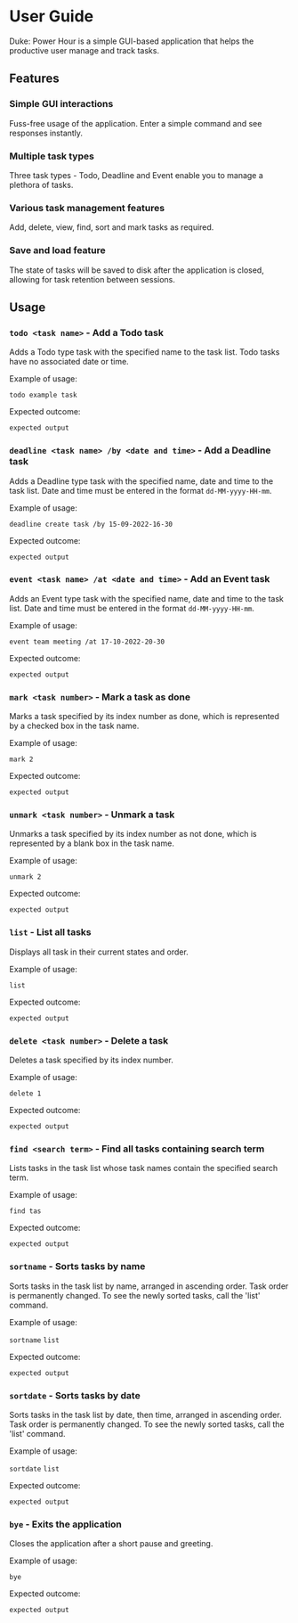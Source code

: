 # User Guide

Duke: Power Hour is a simple GUI-based application that helps the productive user manage and track tasks.

## Features 

### Simple GUI interactions

Fuss-free usage of the application. Enter a simple command and see responses instantly.

### Multiple task types

Three task types - Todo, Deadline and Event enable you to manage a plethora of tasks.

### Various task management features

Add, delete, view, find, sort and mark tasks as required.

### Save and load feature

The state of tasks will be saved to disk after the application is closed, allowing for task retention between sessions.

## Usage

### `todo <task name>` - Add a Todo task

Adds a Todo type task with the specified name to the task list.
Todo tasks have no associated date or time.

Example of usage: 

`todo example task`

Expected outcome:

```
expected output
```

### `deadline <task name> /by <date and time>` - Add a Deadline task

Adds a Deadline type task with the specified name, date and time to the task list.
Date and time must be entered in the format `dd-MM-yyyy-HH-mm`.

Example of usage: 

`deadline create task /by 15-09-2022-16-30`

Expected outcome:

```
expected output
```

### `event <task name> /at <date and time>` - Add an Event task

Adds an Event type task with the specified name, date and time to the task list.
Date and time must be entered in the format `dd-MM-yyyy-HH-mm`.

Example of usage: 

`event team meeting /at 17-10-2022-20-30`

Expected outcome:

```
expected output
```

### `mark <task number>` - Mark a task as done

Marks a task specified by its index number as done, which is represented by a checked box in the task name.

Example of usage: 

`mark 2`

Expected outcome:

```
expected output
```

### `unmark <task number>` - Unmark a task

Unmarks a task specified by its index number as not done, which is represented by a blank box in the task name.

Example of usage: 

`unmark 2`

Expected outcome:

```
expected output
```

### `list` - List all tasks

Displays all task in their current states and order.

Example of usage: 

`list`

Expected outcome:

```
expected output
```

### `delete <task number>` - Delete a task

Deletes a task specified by its index number.

Example of usage: 

`delete 1`

Expected outcome:

```
expected output
```

### `find <search term>` - Find all tasks containing search term

Lists tasks in the task list whose task names contain the specified search term.

Example of usage: 

`find tas`

Expected outcome:

```
expected output
```

### `sortname` - Sorts tasks by name

Sorts tasks in the task list by name, arranged in ascending order. Task order is permanently changed. To see the newly sorted tasks, call the 'list' command.

Example of usage: 

`sortname`
`list`

Expected outcome:

```
expected output
```

### `sortdate` - Sorts tasks by date

Sorts tasks in the task list by date, then time, arranged in ascending order. Task order is permanently changed. To see the newly sorted tasks, call the 'list' command.

Example of usage: 

`sortdate`
`list`

Expected outcome:

```
expected output
```

### `bye` - Exits the application

Closes the application after a short pause and greeting.

Example of usage: 

`bye`

Expected outcome:

```
expected output
```